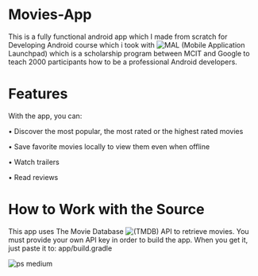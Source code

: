 # Movies-App

This is a fully functional android app which I made from scratch for Developing Android course which i took with ![MAL](https://www.mobileapplaunchpad.com.eg) (Mobile Application Launchpad) which is a scholarship program between MCIT and Google to teach 2000 participants how to be a professional Android developers. 
 
# Features
With the app, you can:

•	Discover the most popular, the most rated or the highest rated movies

•	Save favorite movies locally to view them even when offline

•	Watch trailers

•	Read reviews

# How to Work with the Source
This app uses The Movie Database ![(TMDB)](https://www.themoviedb.org) API  to retrieve movies. You must provide your own API key in order to build the app. When you get it, just paste it to: app/build.gradle 


 


![ps medium](https://cloud.githubusercontent.com/assets/22025520/20732537/e2196720-b697-11e6-8a72-0630ac95f867.png)
